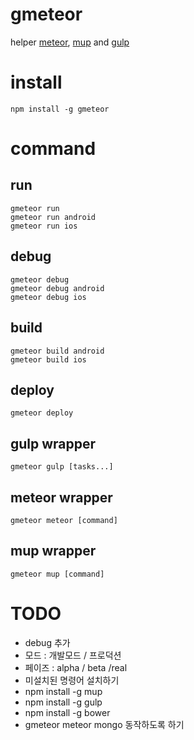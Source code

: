 gmeteor
============
helper [meteor](https://www.meteor.com/), [mup](https://github.com/arunoda/meteor-up) and [gulp](http://gulpjs.com/)

# install
```
npm install -g gmeteor
```

# command
## run
```
gmeteor run
gmeteor run android
gmeteor run ios
```

## debug
```
gmeteor debug
gmeteor debug android
gmeteor debug ios
```

## build
```
gmeteor build android
gmeteor build ios
```

## deploy
```
gmeteor deploy
```

## gulp wrapper
```
gmeteor gulp [tasks...]
```

## meteor wrapper
```
gmeteor meteor [command]
```

## mup wrapper
```
gmeteor mup [command]
```

# TODO
* debug 추가
* 모드 : 개발모드 / 프로덕션
* 페이즈 : alpha / beta /real
* 미설치된 명령어 설치하기
 * npm install -g mup
 * npm install -g gulp
 * npm install -g bower
* gmeteor meteor mongo 동작하도록 하기
